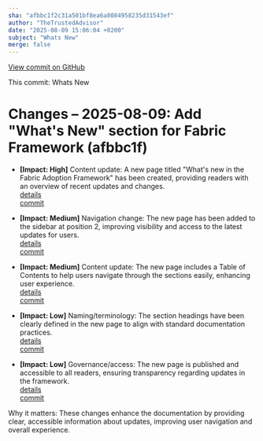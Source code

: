 ```yaml
---
sha: "afbbc1f2c31a501bf8ea6a8084958235d31543ef"
author: "TheTrustedAdvisor"
date: "2025-08-09 15:06:04 +0200"
subject: "Whats New"
merge: false
---
```


[View commit on GitHub](https://github.com/TheTrustedAdvisor/FabricAdoptionFramework/commit/afbbc1f2c31a501bf8ea6a8084958235d31543ef)

This commit: Whats New

# Changes – 2025-08-09: Add "What's New" section for Fabric Framework (afbbc1f)

- **[Impact: High]** Content update: A new page titled "What's new in the Fabric Adoption Framework" has been created, providing readers with an overview of recent updates and changes.  
   [details](/docs/about/changes/2025-08-09-whats-new)  
   [commit](https://github.com/TheTrustedAdvisor/FabricAdoptionFramework/commit/afbbc1f2c31a501bf8ea6a8084958235d31543ef)

- **[Impact: Medium]** Navigation change: The new page has been added to the sidebar at position 2, improving visibility and access to the latest updates for users.  
   [details](/docs/about/changes/2025-08-09-whats-new)  
   [commit](https://github.com/TheTrustedAdvisor/FabricAdoptionFramework/commit/afbbc1f2c31a501bf8ea6a8084958235d31543ef)

- **[Impact: Medium]** Content update: The new page includes a Table of Contents to help users navigate through the sections easily, enhancing user experience.  
   [details](/docs/about/changes/2025-08-09-whats-new)  
   [commit](https://github.com/TheTrustedAdvisor/FabricAdoptionFramework/commit/afbbc1f2c31a501bf8ea6a8084958235d31543ef)

- **[Impact: Low]** Naming/terminology: The section headings have been clearly defined in the new page to align with standard documentation practices.  
   [details](/docs/about/changes/2025-08-09-whats-new)  
   [commit](https://github.com/TheTrustedAdvisor/FabricAdoptionFramework/commit/afbbc1f2c31a501bf8ea6a8084958235d31543ef)

- **[Impact: Low]** Governance/access: The new page is published and accessible to all readers, ensuring transparency regarding updates in the framework.  
   [details](/docs/about/changes/2025-08-09-whats-new)  
   [commit](https://github.com/TheTrustedAdvisor/FabricAdoptionFramework/commit/afbbc1f2c31a501bf8ea6a8084958235d31543ef)

Why it matters: These changes enhance the documentation by providing clear, accessible information about updates, improving user navigation and overall experience.
